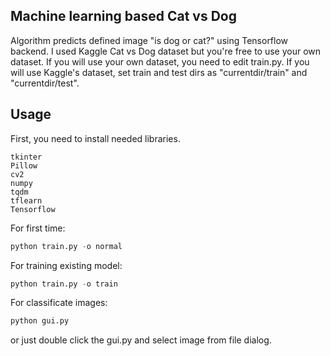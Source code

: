 ## Machine learning based Cat vs Dog
Algorithm predicts defined image "is dog or cat?" using Tensorflow backend.
I used Kaggle Cat vs Dog dataset but you're free to use your own dataset. If you will use your own dataset, you need to edit train.py.
If you will use Kaggle's dataset, set train and test dirs as "currentdir/train" and "currentdir/test".

## Usage
First, you need to install needed libraries.
```
tkinter
Pillow
cv2
numpy
tqdm
tflearn
Tensorflow
```

For first time:
```python
python train.py -o normal
```
For training existing model:
```python
python train.py -o train
```
For classificate images:
```python
python gui.py
```
or just double click the gui.py and select image from file dialog.
